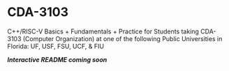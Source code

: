 # CDA-3103
C++/RISC-V Basics + Fundamentals + Practice for Students taking CDA-3103 (Computer Organization) at one of the following Public Universities in Florida: UF, USF, FSU, UCF, &amp; FIU

***Interactive README coming soon***
